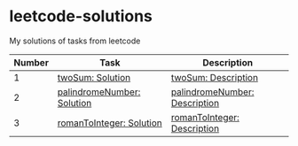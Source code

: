 # leetcode-solutions

My solutions of tasks from leetcode

| Number | Task                                                                                                                                | Description                                                                                                                  |
|--------|-------------------------------------------------------------------------------------------------------------------------------------|------------------------------------------------------------------------------------------------------------------------------|
| 1      | [twoSum: Solution](https://github.com/astonone/leetcode-solutions/tree/master/tasks/twoSum/twoSum.ts)                               | [twoSum: Description](https://github.com/astonone/leetcode-solutions/tree/master/tasks/twoSum/README.md)                     |
| 2      | [palindromeNumber: Solution](https://github.com/astonone/leetcode-solutions/tree/master/tasks/palindromeNumber/palindromeNumber.ts) | [palindromeNumber: Description](https://github.com/astonone/leetcode-solutions/tree/master/tasks/palindromeNumber/README.md) |
| 3      | [romanToInteger: Solution](https://github.com/astonone/leetcode-solutions/tree/master/tasks/romanToInteger/romanToInteger.ts)       | [romanToInteger: Description](https://github.com/astonone/leetcode-solutions/tree/master/tasks/romanToInteger/README.md)     |
